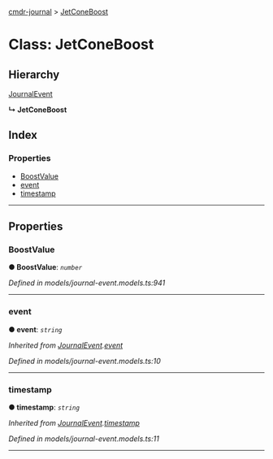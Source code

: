 [cmdr-journal](../README.md) > [JetConeBoost](../classes/jetconeboost.md)



# Class: JetConeBoost

## Hierarchy


 [JournalEvent](journalevent.md)

**↳ JetConeBoost**







## Index

### Properties

* [BoostValue](jetconeboost.md#boostvalue)
* [event](jetconeboost.md#event)
* [timestamp](jetconeboost.md#timestamp)



---
## Properties
<a id="boostvalue"></a>

###  BoostValue

**●  BoostValue**:  *`number`* 

*Defined in models/journal-event.models.ts:941*





___

<a id="event"></a>

###  event

**●  event**:  *`string`* 

*Inherited from [JournalEvent](journalevent.md).[event](journalevent.md#event)*

*Defined in models/journal-event.models.ts:10*





___

<a id="timestamp"></a>

###  timestamp

**●  timestamp**:  *`string`* 

*Inherited from [JournalEvent](journalevent.md).[timestamp](journalevent.md#timestamp)*

*Defined in models/journal-event.models.ts:11*





___


